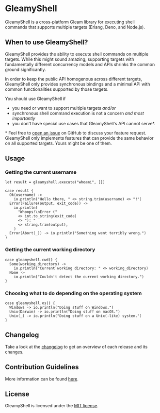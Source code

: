 # GleamyShell

GleamyShell is a cross-platform Gleam library for executing shell commands that supports multiple targets (Erlang, Deno,
and Node.js).

## When to use GleamyShell?

GleamyShell provides the ability to execute shell commands on multiple targets. While this might sound amazing,
supporting targets with fundamentally different concurrency models and APIs shrinks the common ground significantly.

In order to keep the public API homogenous across different targets, GleamyShell only provides synchronous bindings and
a minimal API with common functionalities supported by those targets.

You should use GleamyShell if

-   you need or want to support multiple targets _and/or_
-   synchronous shell command execution is not a concern _and most importantly_
-   you don't have special use cases that GleamyShell's API cannot serve\*.

\* Feel free to [open an issue](https://github.com/patrik-kuehl/gleamyshell/issues) on GitHub to discuss your feature
request. GleamyShell only implements features that can provide the same behavior on all supported targets. Yours might
be one of them.

## Usage

### Getting the current username

```gleam
let result = gleamyshell.execute("whoami", [])

case result {
  Ok(username) ->
    io.println("Hello there, " <> string.trim(username) <> "!")
  Error(Failure(output, exit_code)) ->
    io.println(
      "Whoops!\nError ("
      <> int.to_string(exit_code)
      <> "): "
      <> string.trim(output),
    )
  Error(Abort(_)) -> io.println("Something went terribly wrong.")
}
```

### Getting the current working directory

```gleam
case gleamyshell.cwd() {
  Some(working_directory) ->
    io.println("Current working directory: " <> working_directory)
  None ->
    io.println("Couldn't detect the current working directory.")
}
```

### Choosing what to do depending on the operating system

```gleam
case gleamyshell.os() {
  Windows -> io.println("Doing stuff on Windows.")
  Unix(Darwin) -> io.println("Doing stuff on macOS.")
  Unix(_) -> io.println("Doing stuff on a Unix(-like) system.")
}
```

## Changelog

Take a look at the [changelog](https://github.com/patrik-kuehl/gleamyshell/blob/main/CHANGELOG.md) to get an overview of
each release and its changes.

## Contribution Guidelines

More information can be found [here](https://github.com/patrik-kuehl/gleamyshell/blob/main/CONTRIBUTING.md).

## License

GleamyShell is licensed under the [MIT license](https://github.com/patrik-kuehl/gleamyshell/blob/main/LICENSE.md).
